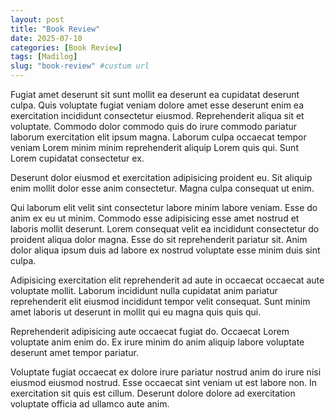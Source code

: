 ```yaml
---
layout: post
title: "Book Review"
date: 2025-07-10
categories: [Book Review]
tags: [Madilog]
slug: "book-review" #custum url
---
```


Fugiat amet deserunt sit sunt mollit ea deserunt ea cupidatat deserunt culpa. Quis voluptate fugiat veniam dolore amet esse deserunt enim ea exercitation incididunt consectetur eiusmod. Reprehenderit aliqua sit et voluptate. Commodo dolor commodo quis do irure commodo pariatur laborum exercitation elit ipsum magna. Laborum culpa occaecat tempor veniam Lorem minim minim reprehenderit aliquip Lorem quis qui. Sunt Lorem cupidatat consectetur ex.

Deserunt dolor eiusmod et exercitation adipisicing proident eu. Sit aliquip enim mollit dolor esse anim consectetur. Magna culpa consequat ut enim.

Qui laborum elit velit sint consectetur labore minim labore veniam. Esse do anim ex eu ut minim. Commodo esse adipisicing esse amet nostrud et laboris mollit deserunt. Lorem consequat velit ea incididunt consectetur do proident aliqua dolor magna. Esse do sit reprehenderit pariatur sit. Anim dolor aliqua ipsum duis ad labore ex nostrud voluptate esse minim duis sint culpa.

Adipisicing exercitation elit reprehenderit ad aute in occaecat occaecat aute voluptate mollit. Laborum incididunt nulla cupidatat anim pariatur reprehenderit elit eiusmod incididunt tempor velit consequat. Sunt minim amet laboris ut deserunt in mollit qui eu magna quis quis qui.

Reprehenderit adipisicing aute occaecat fugiat do. Occaecat Lorem voluptate anim enim do. Ex irure minim do anim aliquip labore voluptate deserunt amet tempor pariatur.

Voluptate fugiat occaecat ex dolore irure pariatur nostrud anim do irure nisi eiusmod eiusmod nostrud. Esse occaecat sint veniam ut est labore non. In exercitation sit quis est cillum. Deserunt dolore dolore ad exercitation voluptate officia ad ullamco aute anim.


